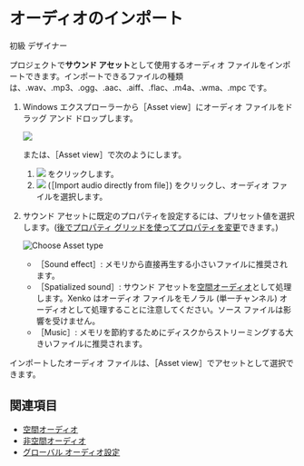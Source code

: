 # オーディオのインポート

<span class="label label-doc-level">初級</span>
<span class="label label-doc-audience">デザイナー</span>

プロジェクトで**サウンド アセット**として使用するオーディオ ファイルをインポートできます。インポートできるファイルの種類は、.wav、.mp3、.ogg、.aac、.aiff、.flac、.m4a、.wma、.mpc です。

1. Windows エクスプローラーから［Asset view］にオーディオ ファイルをドラッグ アンド ドロップします。

    ![](media/import-setup-drag-and-drop-audio-to-asset-view.gif)

    または、［Asset view］で次のようにします。

    1. ![](media/index-audio-add-new-asset-button.png) をクリックします。
    2. ![](media/index-audio-import-audio-directly-from-file.png) (［Import audio directly from file］) をクリックし、オーディオ ファイルを選択します。

2. サウンド アセットに既定のプロパティを設定するには、プリセット値を選択します。([後でプロパティ グリッドを使ってプロパティを変更](sound-asset-properties.md)できます。)

    ![Choose Asset type](media/import-audio-choose-asset-type.png)

    * ［Sound effect］: メモリから直接再生する小さいファイルに推奨されます。
    * ［Spatialized sound］: サウンド アセットを[空間オーディオ](spatialized-audio.md)として処理します。Xenko はオーディオ ファイルをモノラル (単一チャンネル) オーディオとして処理することに注意してください。ソース ファイルは影響を受けません。
    * ［Music］: メモリを節約するためにディスクからストリーミングする大きいファイルに推奨されます。

インポートしたオーディオ ファイルは、［Asset view］でアセットとして選択できます。

## 関連項目
* [空間オーディオ](spatialized-audio.md)
* [非空間オーディオ](non-spatialized-audio.md)
* [グローバル オーディオ設定](global-audio-settings.md)
